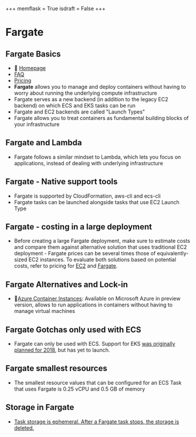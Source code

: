 +++
memflask = True
isdraft = False
+++

# Fargate

## Fargate Basics
-	📒 [Homepage](https://aws.amazon.com/fargate/) 
-   [FAQ](https://aws.amazon.com/fargate/faqs/) 
-   [Pricing](https://aws.amazon.com/fargate/pricing/)
-   **Fargate** allows you to manage and deploy containers without having to worry about running the underlying compute infrastructure
-   Fargate serves as a new backend (in addition to the legacy EC2 backend) on which ECS and EKS tasks can be run
-   Fargate and EC2 backends are called "Launch Types"
-   Fargate allows you to treat containers as fundamental building blocks of your infrastructure

## Fargate and Lambda 
-   Fargate follows a similar mindset to Lambda, which lets you focus on applications, 
instead of dealing with underlying infrastructure

## Fargate - Native support tools
-   Fargate is supported by CloudFormation, aws-cli and ecs-cli
-   Fargate tasks can be launched alongside tasks that use EC2 Launch Type

## Fargate - costing in a large deployment
-   Before creating a large Fargate deployment, make sure to estimate costs and compare them against alternative solution that uses traditional EC2 deployment - 
Fargate prices can be several times those of equivalently-sized EC2 instances. 
To evaluate both solutions based on potential costs, refer to pricing for [EC2](https://aws.amazon.com/ec2/pricing/) and [Fargate](https://aws.amazon.com/fargate/pricing/).

## Fargate Alternatives and Lock-in
-   🚪[Azure Container Instances](https://azure.microsoft.com/en-us/services/container-instances/): Available on Microsoft Azure in preview version, allows to run applications in containers without having to manage virtual machines

## Fargate Gotchas only used with ECS
-    Fargate can only be used with ECS. Support for EKS [was originally planned for 2018](https://aws.amazon.com/blogs/aws/aws-fargate/), but has yet to launch.
## Fargate smallest resources
-   The smallest resource values that can be configured for an ECS Task that uses Fargate is 0.25 vCPU and 0.5 GB of memory
## Storage in Fargate
-   [Task storage is ephemeral. After a Fargate task stops, the storage is deleted.](https://docs.aws.amazon.com/AmazonECS/latest/developerguide/fargate-task-storage.html)

